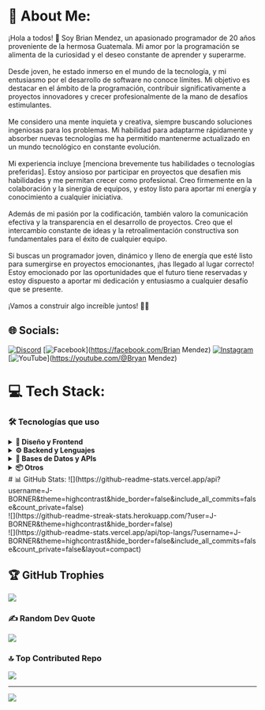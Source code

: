 # 💫 About Me:
¡Hola a todos! 👋 Soy Brian Mendez, un apasionado programador de 20 años proveniente de la hermosa Guatemala. Mi amor por la programación se alimenta de la curiosidad y el deseo constante de aprender y superarme.<br><br>Desde joven, he estado inmerso en el mundo de la tecnología, y mi entusiasmo por el desarrollo de software no conoce límites. Mi objetivo es destacar en el ámbito de la programación, contribuir significativamente a proyectos innovadores y crecer profesionalmente de la mano de desafíos estimulantes.<br><br>Me considero una mente inquieta y creativa, siempre buscando soluciones ingeniosas para los problemas. Mi habilidad para adaptarme rápidamente y absorber nuevas tecnologías me ha permitido mantenerme actualizado en un mundo tecnológico en constante evolución.<br><br>Mi experiencia incluye [menciona brevemente tus habilidades o tecnologías preferidas]. Estoy ansioso por participar en proyectos que desafíen mis habilidades y me permitan crecer como profesional. Creo firmemente en la colaboración y la sinergia de equipos, y estoy listo para aportar mi energía y conocimiento a cualquier iniciativa.<br><br>Además de mi pasión por la codificación, también valoro la comunicación efectiva y la transparencia en el desarrollo de proyectos. Creo que el intercambio constante de ideas y la retroalimentación constructiva son fundamentales para el éxito de cualquier equipo.<br><br>Si buscas un programador joven, dinámico y lleno de energía que esté listo para sumergirse en proyectos emocionantes, ¡has llegado al lugar correcto! Estoy emocionado por las oportunidades que el futuro tiene reservadas y estoy dispuesto a aportar mi dedicación y entusiasmo a cualquier desafío que se presente.<br><br>¡Vamos a construir algo increíble juntos! 🚀✨


## 🌐 Socials:
[![Discord](https://img.shields.io/badge/Discord-%237289DA.svg?logo=discord&logoColor=white)](https://discord.gg/brimenlim) [![Facebook](https://img.shields.io/badge/Facebook-%231877F2.svg?logo=Facebook&logoColor=white)](https://facebook.com/Brian Mendez) [![Instagram](https://img.shields.io/badge/Instagram-%23E4405F.svg?logo=Instagram&logoColor=white)](https://instagram.com/bryspics_life) [![YouTube](https://img.shields.io/badge/YouTube-%23FF0000.svg?logo=YouTube&logoColor=white)](https://youtube.com/@Bryan Mendez) 

# 💻 Tech Stack:
### 🛠 Tecnologías que uso
<details> <summary><strong>🎨 Diseño y Frontend</strong></summary>

<p align="center"> <img src="https://img.shields.io/badge/Figma-Design-blue?style=for-the-badge&logo=figma&logoColor=white"/> <img src="https://img.shields.io/badge/html5-%23E34F26.svg?style=for-the-badge&logo=html5&logoColor=white"/> <img src="https://img.shields.io/badge/css3-%231572B6.svg?style=for-the-badge&logo=css3&logoColor=white"/> <img src="https://img.shields.io/badge/javascript-%23323330.svg?style=for-the-badge&logo=javascript&logoColor=%23F7DF1E"/> <img src="https://img.shields.io/badge/angular-%23DD0031.svg?style=for-the-badge&logo=angular&logoColor=white"/> <img src="https://img.shields.io/badge/bootstrap-%238511FA.svg?style=for-the-badge&logo=bootstrap&logoColor=white"/> </p>

</details>

<details> <summary><strong>⚙️ Backend y Lenguajes</strong></summary>

<p align="center"> <img src="https://img.shields.io/badge/java-%23ED8B00.svg?style=for-the-badge&logo=openjdk&logoColor=white"/> <img src="https://img.shields.io/badge/c++-%2300599C.svg?style=for-the-badge&logo=c%2B%2B&logoColor=white"/> <img src="https://img.shields.io/badge/python-3670A0?style=for-the-badge&logo=python&logoColor=ffdd54"/> <img src="https://img.shields.io/badge/spring-%236DB33F.svg?style=for-the-badge&logo=spring&logoColor=white"/> <img src="https://img.shields.io/badge/apache-%23D42029.svg?style=for-the-badge&logo=apache&logoColor=white"/> </p>

</details>

<details> <summary><strong>🔗 Bases de Datos y APIs</strong></summary>

<p align="center"> <img src="https://img.shields.io/badge/mysql-%2300000f.svg?style=for-the-badge&logo=mysql&logoColor=white"/> <img src="https://img.shields.io/badge/postgres-%23316192.svg?style=for-the-badge&logo=postgresql&logoColor=white"/> <img src="https://img.shields.io/badge/Oracle-F80000?style=for-the-badge&logo=oracle&logoColor=white"/> <img src="https://img.shields.io/badge/Firebase-039BE5?style=for-the-badge&logo=Firebase&logoColor=white"/> <img src="https://img.shields.io/badge/Postman-FF6C37?style=for-the-badge&logo=postman&logoColor=white"/> </p>

</details>

<details> <summary><strong>📦 Otros</strong></summary>

<p align="center"> <img src="https://img.shields.io/badge/JSON-Data-lightgrey?style=for-the-badge&logo=json&logoColor=black"/> </p>

</details>
# 📊 GitHub Stats:
![](https://github-readme-stats.vercel.app/api?username=J-BORNER&theme=highcontrast&hide_border=false&include_all_commits=false&count_private=false)<br/>
![](https://github-readme-streak-stats.herokuapp.com/?user=J-BORNER&theme=highcontrast&hide_border=false)<br/>
![](https://github-readme-stats.vercel.app/api/top-langs/?username=J-BORNER&theme=highcontrast&hide_border=false&include_all_commits=false&count_private=false&layout=compact)

## 🏆 GitHub Trophies
![](https://github-profile-trophy.vercel.app/?username=J-BORNER&theme=matrix&no-frame=false&no-bg=true&margin-w=4)

### ✍️ Random Dev Quote
![](https://quotes-github-readme.vercel.app/api?type=horizontal&theme=radical)

### 🔝 Top Contributed Repo
![](https://github-contributor-stats.vercel.app/api?username=J-BORNER&limit=5&theme=matrix&combine_all_yearly_contributions=true)

---
[![](https://visitcount.itsvg.in/api?id=J-BORNER&icon=0&color=0)](https://visitcount.itsvg.in)

<!-- Proudly created with GPRM ( https://gprm.itsvg.in ) -->
